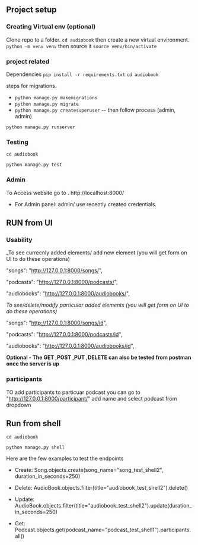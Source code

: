 ## Project setup

### Creating Virtual env (optional)

Clone repo to a folder.
`cd audiobook`
then create a new virtual environment.
`python -m venv venv` then source it `source venv/bin/activate`

### project related

Dependencies
`pip install -r requirements.txt`
`cd audiobook`

steps for migrations.

- `python manage.py makemigrations`
- `python manage.py migrate`
- `python manage.py createsuperuser` -- then follow process (admin, admin)

`python manage.py runserver`

### Testing

`cd audiobook`

`python manage.py test`

### Admin

To Access website go to .
http://localhost:8000/

- For Admin panel: admin/
  use recently created credentials.

## RUN from UI

### Usability

\_To see currecnly added elements/ add new element (you will get form on UI to do these operations)

"songs": "http://127.0.0.1:8000/songs/",

"podcasts": "http://127.0.0.1:8000/podcasts/",

"audiobooks": "http://127.0.0.1:8000/audiobooks/",

_To see/delete/modify particular added elements (you will get form on UI to do these operations)_

"songs": "http://127.0.0.1:8000/songs/id",

"podcasts": "http://127.0.0.1:8000/podcasts/id",

"audiobooks": "http://127.0.0.1:8000/audiobooks/id",

**Optional - The GET ,POST ,PUT ,DELETE can also be tested from postman once the server is up**

### participants

TO add participants to particuar podcast you can go to "http://127.0.0.1:8000/participant/" add name and select podcast from dropdown

## Run from shell

`cd audiobook`

`python manage.py shell`

Here are the few examples to test the endpoints

- Create:
  Song.objects.create(song_name="song_test_shell2", duration_in_seconds=250)

- Delete: AudioBook.objects.filter(title="audiobook_test_shell2").delete()

- Update: AudioBook.objects.filter(title="audiobook_test_shell2").update(duration_in_seconds=250)

- Get: Podcast.objects.get(podcast_name="podcast_test_shell1").participants.all()
